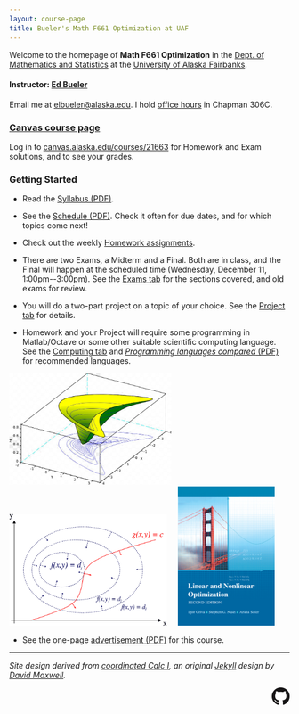 ```yaml
---
layout: course-page
title: Bueler's Math F661 Optimization at UAF
---
```


Welcome to the homepage of **Math F661 Optimization** in the [Dept. of Mathematics and Statistics](http://www.uaf.edu/dms/) at the [University of Alaska Fairbanks](http://www.uaf.edu/).

#### Instructor:  [Ed Bueler](http://bueler.github.io/)

Email me at [elbueler@alaska.edu](mailto:elbueler@alaska.edu).  I hold [office hours](http://bueler.github.io/OffHrs.htm) in Chapman 306C.

### [Canvas course page](https://canvas.alaska.edu/courses/21663)

Log in to [canvas.alaska.edu/courses/21663](https://canvas.alaska.edu/courses/21663) for Homework and Exam solutions, and to see your grades.

### Getting Started

* Read the [Syllabus (PDF)](assets/general/F24/syllabus.pdf).

* See the [Schedule (PDF)](assets/general/F24/schedule.pdf).  Check it often for due dates, and for which topics come next!

* Check out the weekly [Homework assignments](homework.html).

* There are two Exams, a Midterm and a Final.  Both are in class, and the Final will happen at the scheduled time (Wednesday, December 11, 1:00pm--3:00pm).  See the [Exams tab](exams.html) for the sections covered, and old exams for review.

* You will do a two-part project on a topic of your choice.  See the [Project tab](project.html) for details.

* Homework and your Project will require some programming in Matlab/Octave or some other suitable scientific computing language.  See the [Computing tab](computing.html) and [_Programming languages compared_ (PDF)](https://bueler.github.io/compareMOP.pdf) for recommended languages.

[<img src="assets/images/banana.png" height="200">](https://en.wikipedia.org/wiki/Mathematical_optimization "mathematical optimization") &nbsp; &nbsp; [<img src="assets/images/lagrange.png" height="200">](https://en.wikipedia.org/wiki/Lagrange_multiplier "lagrange multipliers visualization") &nbsp; &nbsp; [<img src="assets/images/cover.jpg" height="250">](https://epubs.siam.org/doi/10.1137/1.9780898717730 "the textbook")

* See the one-page [advertisement (PDF)](assets/general/F24/advert.pdf) for this course.

---
_Site design derived from [coordinated Calc I](https://uaf-math251.github.io/), an original [Jekyll](https://jekyllrb.com/) design by [David Maxwell](https://damaxwell.github.io/)._

[<img src="assets/images/GitHub-Mark-32px.png" align="right">](https://github.com/bueler/opt "github repository for this site")
